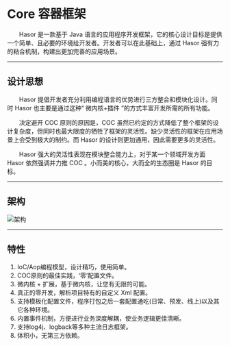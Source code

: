 # Core 容器框架

&emsp;&emsp;Hasor 是一款基于 Java  语言的应用程序开发框架，它的核心设计目标是提供一个简单、且必要的环境给开发者。开发者可以在此基础上，通过 Hasor 强有力的粘合机制，构建出更加完善的应用场景。

----------
## 设计思想
&emsp;&emsp;Hasor 提倡开发者充分利用编程语言的优势进行三方整合和模块化设计。同时 Hasor 也主要是通过这种“ 微内核+插件 ”的方式丰富开发所需的所有功能。

&emsp;&emsp;决定避开 COC 原则的原因是，COC 虽然已约定的方式降低了整个框架的设计复杂度，但同时也最大限度的牺牲了框架的灵活性。缺少灵活性的框架在应用场景上会受到极大的制约。而 Hasor 的设计则更加通用，因此需要更多的灵活性。

&emsp;&emsp;Hasor 强大的灵活性表现在模块整合能力上，对于某一个领域开发方面 Hasor 依然强调并力推 COC 。小而美的核心，大而全的生态圈是 Hasor 的目标。

----------
## 架构
![架构](http://files.hasor.net/resources/185946_9TWV_1166271.png "架构")

----------
## 特性
01. IoC/Aop编程模型，设计精巧，使用简单。
02. COC原则的最佳实践，‘零’配置文件。
03. 微内核 + 扩展，基于微内核，让您有无限的可能。
04. 真正的零开发，解析项目特有的自定义 Xml 配置。
05. 支持模板化配置文件，程序打包之后一套配置通吃(日常、预发、线上)以及其它各种环境。
06. 内置事件机制，方便进行业务深度解耦，使业务逻辑更佳清晰。
07. 支持log4j、logback等多种主流日志框架。
08. 体积小，无第三方依赖。
